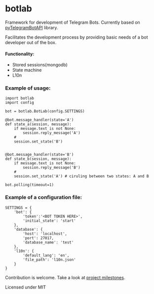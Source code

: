 # botlab

Framework for development of Telegram Bots. 
Currently based on [pyTelegramBotAPI](https://github.com/eternnoir/pyTelegramBotAPI) library.

Facilitates the development process by providing basic needs of a bot developer out of the box.

#### Functionality:

* Stored sessions(mongodb)
* State machine
* L10n

### Example of usage:

    import botlab
    import config
    
    bot = botlab.BotLab(config.SETTINGS)
    
    @bot.message_handler(state='A')
    def state_a(session, message):
        if message.text is not None:
            session.reply_message('A')
        #
        session.set_state('B')
    
    
    @bot.message_handler(state='B')
    def state_b(session, message):
        if message.text is not None:
            session.reply_message('B')
        #
        session.set_state('A') # ciruling between two states: A and B
    
    bot.polling(timeout=1)

### Example of a configuration file:

    SETTINGS = {
        'bot': {
            'token':'<BOT TOKEN HERE>',
            'initial_state': 'start'
        },
        'database': {
            'host': 'localhost',
            'port': 27017,
            'database_name': 'test'
        },
        'l10n': {
            'default_lang': 'en',
            'file_path': 'l10n.json'
        }
    }

Contribution is welcome.
Take a look at [project milestones](https://github.com/aivel/botlab/wiki/Milestones).

Licensed under MIT
